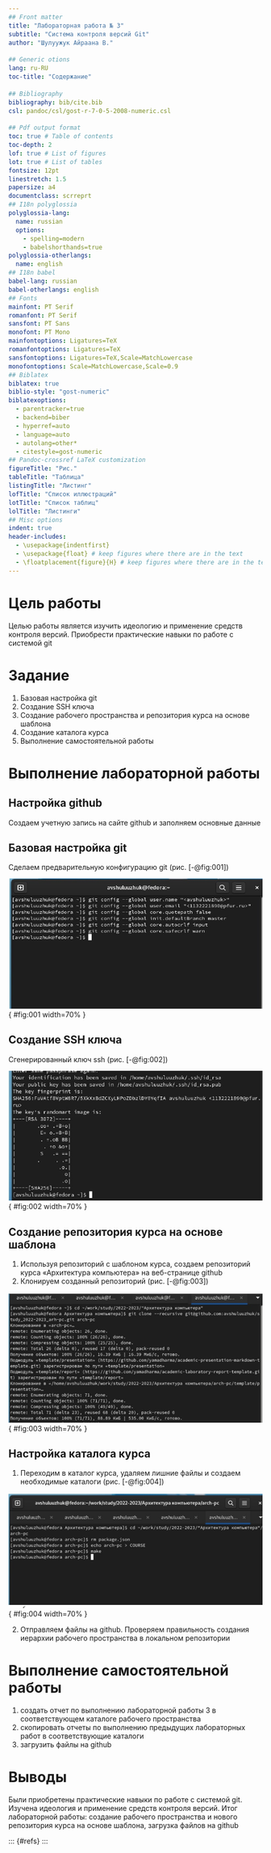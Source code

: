 ```yaml
---
## Front matter
title: "Лабораторная работа № 3"
subtitle: "Система контроля версий Git"
author: "Шулуужук Айраана В."

## Generic otions
lang: ru-RU
toc-title: "Содержание"

## Bibliography
bibliography: bib/cite.bib
csl: pandoc/csl/gost-r-7-0-5-2008-numeric.csl

## Pdf output format
toc: true # Table of contents
toc-depth: 2
lof: true # List of figures
lot: true # List of tables
fontsize: 12pt
linestretch: 1.5
papersize: a4
documentclass: scrreprt
## I18n polyglossia
polyglossia-lang:
  name: russian
  options:
	- spelling=modern
	- babelshorthands=true
polyglossia-otherlangs:
  name: english
## I18n babel
babel-lang: russian
babel-otherlangs: english
## Fonts
mainfont: PT Serif
romanfont: PT Serif
sansfont: PT Sans
monofont: PT Mono
mainfontoptions: Ligatures=TeX
romanfontoptions: Ligatures=TeX
sansfontoptions: Ligatures=TeX,Scale=MatchLowercase
monofontoptions: Scale=MatchLowercase,Scale=0.9
## Biblatex
biblatex: true
biblio-style: "gost-numeric"
biblatexoptions:
  - parentracker=true
  - backend=biber
  - hyperref=auto
  - language=auto
  - autolang=other*
  - citestyle=gost-numeric
## Pandoc-crossref LaTeX customization
figureTitle: "Рис."
tableTitle: "Таблица"
listingTitle: "Листинг"
lofTitle: "Список иллюстраций"
lotTitle: "Список таблиц"
lolTitle: "Листинги"
## Misc options
indent: true
header-includes:
  - \usepackage{indentfirst}
  - \usepackage{float} # keep figures where there are in the text
  - \floatplacement{figure}{H} # keep figures where there are in the text
---
```


# Цель работы

Целью работы является изучить идеологию и применение средств контроля версий.
Приобрести практические навыки по работе с системой git

# Задание

1. Базовая настройка git
2. Создание SSH ключа
3. Создание рабочего пространства и репозитория курса на основе шаблона
4. Создание каталога курса
5. Выполнение самостоятельной работы

# Выполнение лабораторной работы

## Настройка github

Создаем учетную запись на сайте github и заполняем основные данные

## Базовая настройка git

Сделаем предварительную конфигурацию git (рис. [-@fig:001])

![конфигурация git](image/photo1.jpg){ #fig:001 width=70% }

## Создание SSH ключа

Сгенерированный ключ ssh (рис. [-@fig:002])

![создание ключа](image/photo2.jpg){ #fig:002 width=70% }

## Создание репозитория курса на основе шаблона

1. Используя репозиторий с шаблоном курса, создаем репозиторий курса «Архитектура
компьютера» на веб-странице github
2. Клонируем созданный репозиторий (рис. [-@fig:003])

![клонирование репозитория](image/photo3.jpg){ #fig:003 width=70% }

## Настройка каталога курса

1. Переходим в каталог курса, удаляем лишние файлы и создаем необходимые каталоги (рис. [-@fig:004])

![настройка каталога](image/photo4.jpg){ #fig:004 width=70% }

2. Отправляем файлы на github. Проверяем правильность создания иерархии рабочего пространства в локальном репозитории

# Выполнение самостоятельной работы

1. создать отчет по выполнению лабораторной работы 3 в соответствующем каталоге
рабочего пространства
2. скопировать отчеты по выполнению предыдущих лабораторных работ в
соответствующие каталоги
3. загрузить файлы на github

# Выводы

Были приобретены практические навыки по работе с системой git. Изучена идеология
и применение средств контроля версий.
Итог лабораторной работы: создание рабочего пространства и нового репозитория
курса на основе шаблона, загрузка файлов на github

::: {#refs}
:::
